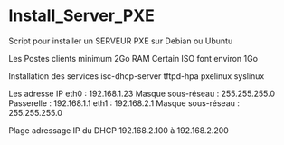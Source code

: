 # Install_Server_PXE
Script pour installer un SERVEUR PXE sur Debian ou Ubuntu

Les Postes clients minimum 2Go RAM 
Certain ISO font environ 1Go  

Installation des services 
isc-dhcp-server tftpd-hpa pxelinux syslinux  


Les adresse IP
eth0 :                  192.168.1.23
Masque sous-réseau :    255.255.255.0
Passerelle :            192.168.1.1
eth1 :                  192.168.2.1
Masque sous-réseau :    255.255.255.0

Plage adressage IP du DHCP 
192.168.2.100 à 192.168.2.200


